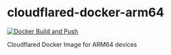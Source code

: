 # cloudflared-docker-arm64

[![Docker Build and Push](https://github.com/milgradesec/cloudflared-docker-arm64/actions/workflows/docker-build.yml/badge.svg)](https://github.com/milgradesec/cloudflared-docker-arm64/actions/workflows/docker-build.yml)

Cloudflared Docker Image for ARM64 devices
